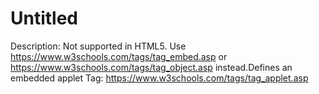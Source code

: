 # Untitled

Description: Not supported in HTML5. Use https://www.w3schools.com/tags/tag_embed.asp or https://www.w3schools.com/tags/tag_object.asp instead.Defines an embedded applet
Tag: https://www.w3schools.com/tags/tag_applet.asp